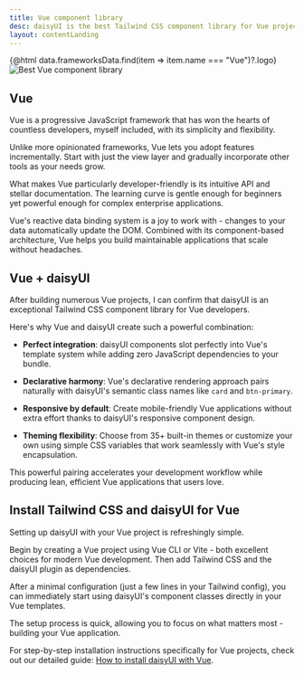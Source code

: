 ```yaml
---
title: Vue component library
desc: daisyUI is the best Tailwind CSS component library for Vue projects
layout: contentLanding
---
```


<script>
  import Translate from "$components/Translate.svelte"
  import Testimonials from "$components/Testimonials.svelte"
  export let data
</script>

<div class="mx-auto not-prose max-w-4xl py-12 p-6 from-base-300 rounded-box outline-base-content/5 mt-12 mb-6 items-center justify-center gap-8 bg-linear-to-b bg-center outline-2 outline-offset-6">
<div class="max-w-96 items-center w-full grid grid-cols-2 gap-6 lg:gap-12 [&>svg]:w-full [&>svg]:h-auto mx-auto">
{@html data.frameworksData.find(item => item.name === "Vue")?.logo}
<img class="w-full h-auto" src="https://img.daisyui.com/images/daisyui/mark-static.svg" alt="Best Vue component library" />
</div>
</div>

## Vue

Vue is a progressive JavaScript framework that has won the hearts of countless developers, myself included, with its simplicity and flexibility.

Unlike more opinionated frameworks, Vue lets you adopt features incrementally. Start with just the view layer and gradually incorporate other tools as your needs grow.

What makes Vue particularly developer-friendly is its intuitive API and stellar documentation. The learning curve is gentle enough for beginners yet powerful enough for complex enterprise applications.

Vue's reactive data binding system is a joy to work with - changes to your data automatically update the DOM. Combined with its component-based architecture, Vue helps you build maintainable applications that scale without headaches.

## Vue + daisyUI

After building numerous Vue projects, I can confirm that daisyUI is an exceptional Tailwind CSS component library for Vue developers.

Here's why Vue and daisyUI create such a powerful combination:

- **Perfect integration**: daisyUI components slot perfectly into Vue's template system while adding zero JavaScript dependencies to your bundle.

- **Declarative harmony**: Vue's declarative rendering approach pairs naturally with daisyUI's semantic class names like `card` and `btn-primary`.

- **Responsive by default**: Create mobile-friendly Vue applications without extra effort thanks to daisyUI's responsive component design.

- **Theming flexibility**: Choose from 35+ built-in themes or customize your own using simple CSS variables that work seamlessly with Vue's style encapsulation.

This powerful pairing accelerates your development workflow while producing lean, efficient Vue applications that users love.

<div class="mx-[50%] -translate-x-1/2 my-12 w-screen">
  <Testimonials items={data.testimonials} limit="6" />
</div>

## Install Tailwind CSS and daisyUI for Vue

Setting up daisyUI with your Vue project is refreshingly simple.

Begin by creating a Vue project using Vue CLI or Vite - both excellent choices for modern Vue development. Then add Tailwind CSS and the daisyUI plugin as dependencies.

After a minimal configuration (just a few lines in your Tailwind config), you can immediately start using daisyUI's component classes directly in your Vue templates.

The setup process is quick, allowing you to focus on what matters most - building your Vue application.

For step-by-step installation instructions specifically for Vue projects, check out our detailed guide: [How to install daisyUI with Vue](/docs/install/vue/).
